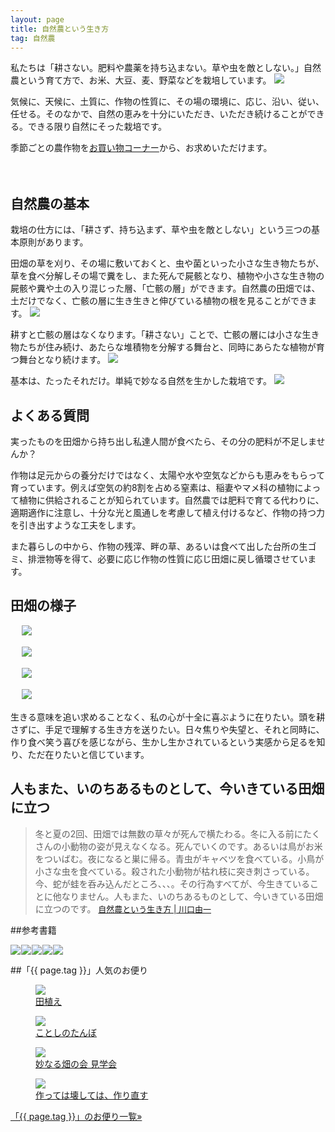 ```yaml
---
layout: page
title: 自然農という生き方
tag: 自然農
---
```


私たちは「耕さない。肥料や農薬を持ち込まない。草や虫を敵としない。」自然農という育て方で、お米、大豆、麦、野菜などを栽培しています。
![](https://farm4.staticflickr.com/3777/9577520268_c0c7e03b97.jpg)

気候に、天候に、土質に、作物の性質に、その場の環境に、応じ、沿い、従い、任せる。そのなかで、自然の恵みを十分にいただき、いただき続けることができる。できる限り自然にそった栽培です。

季節ごとの農作物を<a href="http://kobapan.com/hanbai">お買い物コーナー</a>から、お求めいただけます。


　
　

## 自然農の基本

栽培の仕方には、「耕さず、持ち込まず、草や虫を敵としない」という三つの基本原則があります。

田畑の草を刈り、その場に敷いておくと、虫や菌といった小さな生き物たちが、草を食べ分解しその場で糞をし、また死んで屍骸となり、植物や小さな生き物の屍骸や糞や土の入り混じった層、「亡骸の層」ができます。自然農の田畑では、土だけでなく、亡骸の層に生き生きと伸びている植物の根を見ることができます。
![](http://farm8.staticflickr.com/7080/7104076721_76094f8dbc.jpg)

耕すと亡骸の層はなくなります。「耕さない」ことで、亡骸の層には小さな生き物たちが住み続け、あたらな堆積物を分解する舞台と、同時にあらたな植物が育つ舞台となり続けます。
![](https://farm9.staticflickr.com/8024/7313622392_73b8e26ec2.jpg)

基本は、たったそれだけ。単純で妙なる自然を生かした栽培です。
![](https://farm9.staticflickr.com/8192/8121253730_5c3bda7fbe.jpg)


## よくある質問

実ったものを田畑から持ち出し私達人間が食べたら、その分の肥料が不足しませんか？

作物は足元からの養分だけではなく、太陽や水や空気などからも恵みをもらって育っています。例えば空気の約8割を占める窒素は、稲妻やマメ科の植物によって植物に供給されることが知られています。自然農では肥料で育てる代わりに、適期適作に注意し、十分な光と風通しを考慮して植え付けるなど、作物の持つ力を引き出すような工夫をします。

また暮らしの中から、作物の残滓、畔の草、あるいは食べて出した台所の生ゴミ、排泄物等を得て、必要に応じ作物の性質に応じ田畑に戻し循環させています。


## 田畑の様子

　
![](https://farm8.staticflickr.com/7552/15586039549_a32bdbf0be.jpg)

　
![](https://farm7.staticflickr.com/6118/6239215123_7bec91a2a2.jpg)

　
![](https://c2.staticflickr.com/4/3751/10068235024_115a97613c.jpg)

　
![](https://c2.staticflickr.com/8/7388/9683731217_46eee00643.jpg)


生きる意味を追い求めることなく、私の心が十全に喜ぶように在りたい。頭を耕さずに、手足で理解する生き方を送りたい。日々焦りや失望と、それと同時に、作り食べ笑う喜びを感じながら、生かし生かされているという実感から足るを知り、ただ在りたいと信じています。


## 人もまた、いのちあるものとして、今いきている田畑に立つ

> 冬と夏の2回、田畑では無数の草々が死んで横たわる。冬に入る前にたくさんの小動物の姿が見えなくなる。死んでいくのです。あるいは鳥がお米をついばむ。夜になると巣に帰る。青虫がキャベツを食べている。小鳥が小さな虫を食べている。殺された小動物が枯れ枝に突き刺さっている。今、蛇が蛙を呑み込んだところ、、、。その行為すべてが、今生きていることに他なりません。人もまた、いのちあるものとして、今いきている田畑に立つのです。
<span style="font-size:small;"><a href="http://www.amazon.co.jp/gp/product/4272320386/ref=as_li_ss_tl?ie=UTF8&camp=247&creative=7399&creativeASIN=4272320386&linkCode=as2&tag=kobapan-22">自然農という生き方 | 川口由一</a></span>


##参考書籍

<a href="http://www.amazon.co.jp/gp/product/4272320386/ref=as_li_ss_il?ie=UTF8&camp=247&creative=7399&creativeASIN=4272320386&linkCode=as2&tag=kbysh-22"><img border="0" src="http://ws-fe.amazon-adsystem.com/widgets/q?_encoding=UTF8&ASIN=4272320386&Format=_SL110_&ID=AsinImage&MarketPlace=JP&ServiceVersion=20070822&WS=1&tag=kbysh-22" ></a><img src="http://ir-jp.amazon-adsystem.com/e/ir?t=kbysh-22&l=as2&o=9&a=4272320386" width="1" height="1" border="0" alt="" style="border:none !important; margin:0px !important;" /><a href="http://www.amazon.co.jp/gp/product/4883402819/ref=as_li_ss_il?ie=UTF8&camp=247&creative=7399&creativeASIN=4883402819&linkCode=as2&tag=kbysh-22"><img border="0" src="http://ws-fe.amazon-adsystem.com/widgets/q?_encoding=UTF8&ASIN=4883402819&Format=_SL110_&ID=AsinImage&MarketPlace=JP&ServiceVersion=20070822&WS=1&tag=kbysh-22" ></a><img src="http://ir-jp.amazon-adsystem.com/e/ir?t=kbysh-22&l=as2&o=9&a=4883402819" width="1" height="1" border="0" alt="" style="border:none !important; margin:0px !important;" /><a href="http://www.amazon.co.jp/gp/product/4796677909/ref=as_li_ss_il?ie=UTF8&camp=247&creative=7399&creativeASIN=4796677909&linkCode=as2&tag=kbysh-22"><img border="0" src="http://ws-fe.amazon-adsystem.com/widgets/q?_encoding=UTF8&ASIN=4796677909&Format=_SL110_&ID=AsinImage&MarketPlace=JP&ServiceVersion=20070822&WS=1&tag=kbysh-22" ></a><img src="http://ir-jp.amazon-adsystem.com/e/ir?t=kbysh-22&l=as2&o=9&a=4796677909" width="1" height="1" border="0" alt="" style="border:none !important; margin:0px !important;" /><a href="http://www.amazon.co.jp/gp/product/4883402754/ref=as_li_ss_il?ie=UTF8&camp=247&creative=7399&creativeASIN=4883402754&linkCode=as2&tag=kbysh-22"><img border="0" src="http://ws-fe.amazon-adsystem.com/widgets/q?_encoding=UTF8&ASIN=4883402754&Format=_SL110_&ID=AsinImage&MarketPlace=JP&ServiceVersion=20070822&WS=1&tag=kbysh-22" ></a><img src="http://ir-jp.amazon-adsystem.com/e/ir?t=kbysh-22&l=as2&o=9&a=4883402754" width="1" height="1" border="0" alt="" style="border:none !important; margin:0px !important;" /><a href="http://www.amazon.co.jp/gp/product/4861241243/ref=as_li_ss_il?ie=UTF8&camp=247&creative=7399&creativeASIN=4861241243&linkCode=as2&tag=kbysh-22"><img border="0" src="http://ws-fe.amazon-adsystem.com/widgets/q?_encoding=UTF8&ASIN=4861241243&Format=_SL110_&ID=AsinImage&MarketPlace=JP&ServiceVersion=20070822&WS=1&tag=kbysh-22" ></a><img src="http://ir-jp.amazon-adsystem.com/e/ir?t=kbysh-22&l=as2&o=9&a=4861241243" width="1" height="1" border="0" alt="" style="border:none !important; margin:0px !important;" />


##「{{ page.tag }}」人気のお便り
<figure class="related-post"><a href="http://kobapan.com/blog/2014/07/09/taue.html"><img src="https://c1.staticflickr.com/3/2909/14588993926_9ed20f823c.jpg"/></a><figcaption><a href="http://kobapan.com/blog/2014/07/09/taue.html">田植え</a></figcaption></figure><figure class="related-post"><a href="http://kobapan.com/blog/2016/06/29/tanbo.html"><img src="https://c2.staticflickr.com/8/7353/27899832386_2b0f1d1e5a.jpg"/></a><figcaption><a href="http://kobapan.com/blog/2016/06/29/tanbo.html">ことしのたんぼ</a></figcaption></figure><figure class="related-post"><a href="http://kobapan.com/blog/2015/03/06/taenaru-hatake.html"><img src="https://c1.staticflickr.com/9/8644/16525178297_de5bbe721c.jpg"/></a><figcaption><a href="http://kobapan.com/blog/2015/03/06/taenaru-hatake.html">妙なる畑の会 見学会</a></figcaption></figure><figure class="related-post"><a href="http://kobapan.com/blog/2016/05/09/kowasu.html"><img src="http://ecx.images-amazon.com/images/I/514PYS0PFHL._SX333_BO1,204,203,200_.jpg"/></a><figcaption><a href="http://kobapan.com/blog/2016/05/09/kowasu.html">作っては壊しては、作り直す</a></figcaption></figure>
<p style="clear:both;"><a href="{{site.url}}/tags/{{ page.tag }}">「{{ page.tag }}」のお便り一覧&raquo;</a></p>

